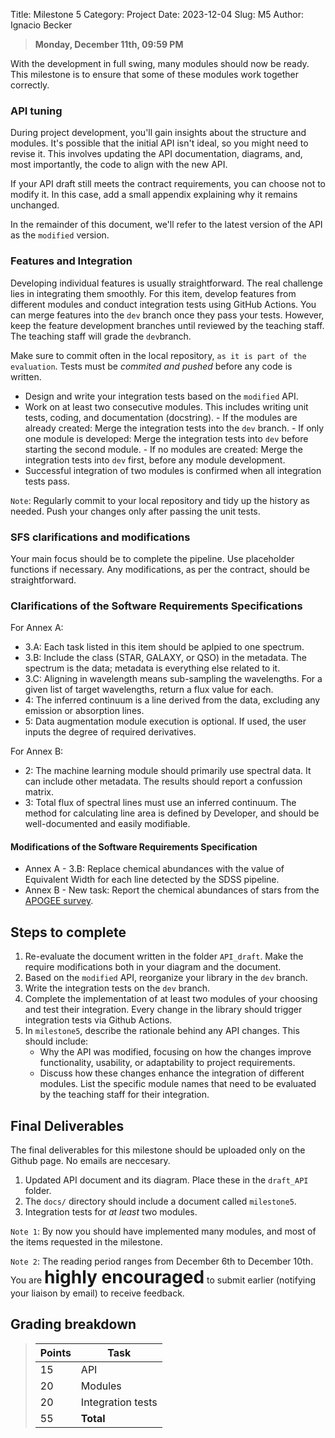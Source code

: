 Title:  Milestone 5
Category: Project
Date: 2023-12-04
Slug: M5
Author: Ignacio Becker

>  **Monday, December 11th, 09:59 PM**

With the development in full swing, many modules should now be ready. This milestone is to ensure that some of these modules work together correctly.


### API tuning
During project development, you'll gain insights about the structure and modules. It's possible that the initial API isn't ideal, so you might need to revise it. This involves updating the API documentation, diagrams, and, most importantly, the code to align with the new API.

If your API draft still meets the contract requirements, you can choose not to modify it. In this case, add a small appendix explaining why it remains unchanged.

In the remainder of this document, we'll refer to the latest version of the API as the `modified` version.

### Features and Integration

Developing individual features is usually straightforward. The real challenge lies in integrating them smoothly. For this item, develop features from different modules and conduct integration tests using GitHub Actions. You can merge features into the `dev` branch once they pass your tests. However, keep the feature development branches until reviewed by the teaching staff. The teaching staff will grade the `dev`branch.

Make sure to commit often in the local repository, `as it is part of the evaluation`. Tests must be *commited and pushed* before any code is written.

- Design and write your integration tests based on the `modified` API.
- Work on at least two consecutive modules. This includes writing unit tests, coding, and documentation (docstring).
      - If the modules are already created: Merge the integration tests into the `dev` branch.
      - If only one module is developed: Merge the integration tests into `dev` before starting the second module.
      - If no modules are created: Merge the integration tests into `dev` first, before any module development.
- Successful integration of two modules is confirmed when all integration tests pass.

`Note`: Regularly commit to your local repository and tidy up the history as needed. Push your changes only after passing the unit tests.

### SFS clarifications and modifications

<!-- You should focus on developing the code and even using placeholder functions. As stated in the contract, any modification should be easy and straightforward to change. -->
Your main focus should be to complete the pipeline. Use placeholder functions if necessary. Any modifications, as per the contract, should be straightforward.


### Clarifications of the Software Requirements Specifications
For Annex A:

* 3.A: Each task listed in this item should be aplpied to one spectrum.
* 3.B: Include the class (STAR, GALAXY, or QSO) in the metadata. The spectrum is the data; metadata is everything else related to it.
* 3.C: Aligning in wavelength means sub-sampling the wavelengths. For a given list of target wavelengths, return a flux value for each.
* 4: The inferred continuum is a line derived from the data, excluding any emission or absorption lines.
* 5: Data augmentation module execution is optional. If used, the user inputs the degree of required derivatives.

For Annex B:

* 2: The machine learning module should primarily use spectral data. It can include other metadata. The results should report a confussion matrix.
* 3: Total flux of spectral lines must use an inferred continuum. The method for calculating line area is defined by Developer, and should be well-documented and easily modifiable.

#### Modifications of the Software Requirements Specification
* Annex A - 3.B: Replace chemical abundances with the value of Equivalent Width for each line detected by the SDSS pipeline.
* Annex B - New task: Report the chemical abundances of stars from the [APOGEE survey](https://www.sdss4.org/dr17/irspec/).


## Steps to complete

1. Re-evaluate the document written in the folder `API_draft`. Make the require modifications both in your diagram and the document.
2. Based on the `modified` API, reorganize your library in the `dev` branch.
3. Write the integration tests on the `dev` branch.
4. Complete the implementation of at least two modules of your choosing and test their integration. Every change in the library should trigger integration tests via Github Actions.
5. In `milestone5`, describe the rationale behind any API changes. This should include:
      - Why the API was modified, focusing on how the changes improve functionality, usability, or adaptability to project requirements.
      - Discuss how these changes enhance the integration of different modules. List the specific module names that need to be evaluated by the teaching staff for their integration.

## Final Deliverables
The final deliverables for this milestone should be uploaded only on the Github page. No emails are neccesary.

1. Updated API document and its diagram. Place these in the `draft_API` folder.
2. The `docs/` directory should include a document called `milestone5`.
3. Integration tests for *at least* two modules.

`Note 1`: By now you should have implemented many modules, and most of the items requested in the milestone.

`Note 2`: The reading period ranges from December 6th to December 10th. You are <span style="font-size:28px;">**highly encouraged**</span> to submit earlier (notifying your liaison by email) to receive feedback.


## Grading breakdown

> | **Points** | **Task**                        |
> |------------|---------------------------------|
> | 15         | API                             |
> | 20         | Modules                         |
> | 20         | Integration tests               |
> | 55         | **Total**                       |

